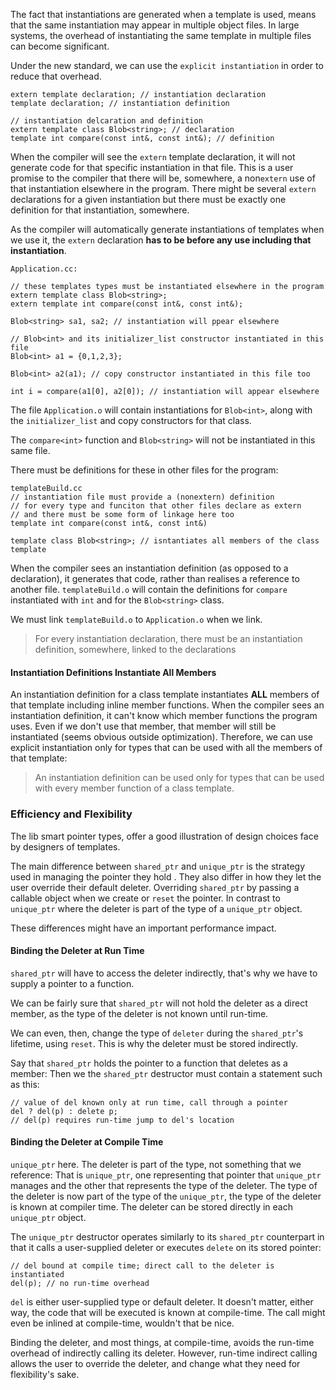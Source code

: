 The fact that instantiations are generated when a template is used, means that the same instantiation may appear in multiple object files. 
In large systems, the overhead of instantiating the same template in multiple files can become significant. 

Under the new standard, we can use the `explicit instantiation` in order to reduce that overhead. 

```
extern template declaration; // instantiation declaration
template declaration; // instantiation definition
```

```
// instantiation delcaration and definition
extern template class Blob<string>; // declaration
template int compare(const int&, const int&); // definition
```
When the compiler will see the `extern` template declaration, it will not generate code for that specific instantiation in that file. 
This is a user promise to the compiler that there will be, somewhere, a non`extern` use of that instantiation elsewhere in the program. 
There might be several `extern` declarations for a given instantiation but there must be exactly one definition for that instantiation, somewhere. 

As the compiler will automatically generate instantiations of templates when we use it, the `extern` declaration **has to be before any use including that instantiation**. 

```
Application.cc: 

// these templates types must be instantiated elsewhere in the program
extern template class Blob<string>;
extern template int compare(const int&, const int&);

Blob<string> sa1, sa2; // instantiation will ppear elsewhere 

// Blob<int> and its initializer_list constructor instantiated in this file
Blob<int> a1 = {0,1,2,3};

Blob<int> a2(a1); // copy constructor instantiated in this file too 

int i = compare(a1[0], a2[0]); // instantiation will appear elsewhere
```

The file `Application.o` will contain instantiations for `Blob<int>`, along with the `initializer_list` and copy constructors for that class. 

The `compare<int>` function and `Blob<string>` will not be instantiated in this same file. 

There must be definitions for these in other files for the program: 
```
templateBuild.cc
// instantiation file must provide a (nonextern) definition 
// for every type and funciton that other files declare as extern
// and there must be some form of linkage here too
template int compare(const int&, const int&)

template class Blob<string>; // isntantiates all members of the class template
```

When the compiler sees an instantiation definition (as opposed to a declaration), it generates that code, rather than realises a reference to another file. 
`templateBuild.o`  will contain the definitions for `compare` instantiated with `int` and for the `Blob<string>` class. 

We must link `templateBuild.o` to `Application.o` when we link. 


> For every instantiation declaration, there must be an instantiation definition, somewhere, linked to the declarations


#### Instantiation Definitions Instantiate All Members
An instantiation definition for a class template instantiates **ALL** members of that template including inline member functions. 
When the compiler sees an instantiation definition, it can't know which member functions the program uses. 
Even if we don't use that member, that member will still be instantiated (seems obvious outside optimization). 
Therefore, we can use explicit instantiation only for types that can be used with all the members of that template: 
> An instantiation definition can be used only for types that can be used with every member function of a class template. 

### Efficiency and Flexibility
The lib smart pointer types, offer a good illustration of design choices face by designers of templates. 

The main difference between `shared_ptr` and `unique_ptr` is the strategy used in managing the pointer they hold . 
They also differ in how they let the user override their default deleter. 
Overriding `shared_ptr` by passing a callable object when we create or `reset` the pointer. 
In contrast to `unique_ptr` where the deleter is part of the type of a `unique_ptr` object. 

These differences might have an important performance impact. 

#### Binding the Deleter at Run Time
`shared_ptr` will have to access the deleter indirectly, that's why we have to supply a pointer to a function. 

We can be fairly sure that `shared_ptr` will not hold the deleter as a direct member, as the type of the deleter is not known until run-time. 

We can even, then, change the type of `deleter` during the `shared_ptr`'s lifetime, using `reset`. 
This is why the deleter must be stored indirectly. 

Say that `shared_ptr` holds the pointer to a function that deletes as a member: 
Then we the `shared_ptr` destructor must contain a statement such as this: 
```
// value of del known only at run time, call through a pointer
del ? del(p) : delete p;
// del(p) requires run-time jump to del's location
```


#### Binding the Deleter at Compile Time
`unique_ptr` here. 
The deleter is part of the type, not something that we reference: 
That is `unique_ptr`, one representing that pointer that `unique_ptr` manages and the other that represents the type of the deleter. 
The type of the deleter is now part of the type of the `unique_ptr`, the type of the deleter is known at compiler time. 
The deleter can be stored directly in each `unique_ptr` object. 

The `unique_ptr` destructor operates similarly to its `shared_ptr` counterpart in that it calls a user-supplied deleter or executes `delete` on its stored pointer: 
```
// del bound at compile time; direct call to the deleter is instantiated
del(p); // no run-time overhead
```

 `del` is either user-supplied type or default deleter. It doesn't matter, either way, the code that will be executed is known at compile-time. 
The call might even be inlined at compile-time, wouldn't that be nice. 

Binding the deleter, and most things, at compile-time, avoids the run-time overhead of indirectly calling its deleter. 
However, run-time indirect calling allows the user to override the deleter, and change what they need for flexibility's sake. 

